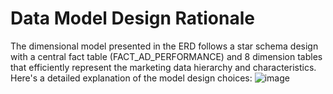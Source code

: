 # Data Model Design Rationale
The dimensional model presented in the ERD follows a star schema design with a central fact table (FACT_AD_PERFORMANCE) and 8 dimension tables that efficiently represent the marketing data hierarchy and characteristics. Here's a detailed explanation of the model design choices:
![image](https://github.com/user-attachments/assets/210a9820-5286-4c72-90d4-1ada5fbf3bf0)
